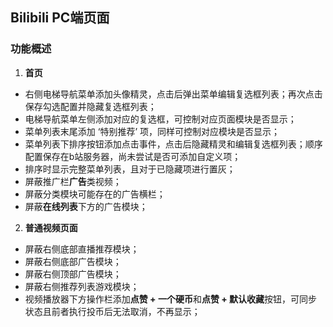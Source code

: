 ## Bilibili PC端页面

### 功能概述

1. **首页**

+ 右侧电梯导航菜单添加头像精灵，点击后弹出菜单编辑复选框列表；再次点击保存勾选配置并隐藏复选框列表；
+ 电梯导航菜单左侧添加对应的复选框，可控制对应页面模块是否显示；
+ 菜单列表末尾添加 ‘特别推荐’ 项，同样可控制对应模块是否显示；
+ 菜单列表下排序按钮添加点击事件，点击后隐藏精灵和编辑复选框列表；顺序配置保存在b站服务器，尚未尝试是否可添加自定义项；
+ 排序时显示完整菜单列表，且对于已隐藏项进行置灰；
+ 屏蔽推广栏**广告**类视频；
+ 屏蔽分类模块可能存在的广告横栏；
+ 屏蔽**在线列表**下方的广告模块；

2. **普通视频页面**

+ 屏蔽右侧底部直播推荐模块；
+ 屏蔽右侧底部广告模块；
+ 屏蔽右侧顶部广告模块；
+ 屏蔽右侧推荐列表游戏模块；
+ 视频播放器下方操作栏添加**点赞 + 一个硬币**和**点赞 + 默认收藏**按钮，可同步状态且前者执行投币后无法取消，不再显示；
